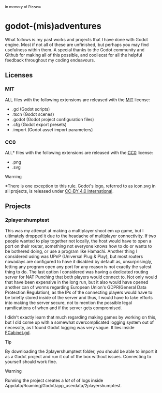 <sup>In memory of Pizzavu</sup>
# godot-(mis)adventures
What follows is my past works and projects that I have done with Godot engine. Most if not all of these are unfinished, but perhaps you may find usefulness within them. A special thanks to the Godot community and Github for making all of this possible, and cooliecat for all the helpful feedback throughout my coding endeavours.
## Licenses
### MIT
ALL files with the following extensions are released with the [MIT](https://github.com/boniondev/godot-misadventures/blob/main/LICENSE-MIT) license:
* .gd (Godot scripts)
* .tscn (Godot scenes)
* .godot (Godot project configuration files)
* .cfg (Godot export presets)
* .import (Godot asset import parameters)
### CC0
ALL* files with the following extensions are released with the [CC0](https://github.com/boniondev/godot-misadventures/blob/main/LICENSE-CC0) license:
* .png
* .svg
> [!WARNING]
> *There is one exception to this rule. Godot's logo, referred to as icon.svg in all projects, is released under [CC-BY 4.0 International](https://creativecommons.org/licenses/by/4.0/).

## Projects
### 2playershumptest
This was my attempt at making a multiplayer shoot em up game, but I ultimately dropped it due to the headache of multiplayer connectivity. If two people wanted to play together not locally, the host would have to open a port on their router, something not everyone knows how to do or wants to be bothered doing, or use a program like Hamachi. Another thing I considered using was UPnP (Universal Plug & Play), but most routers nowadays are configured to have it disabled by default as, unsurprisingly, letting any program open any port for any reason is not exactly the safest thing to do. The last option I considered was having a dedicated routing server for NAT Punching that both players would connect to. Not only would that have been expensive in the long run, but it also would have opened another can of worms regarding European Union's GDPR(General Data Protection Regulation), as the IPs of the connecting players would have to be briefly stored inside of the server and thus, I would have to take efforts into making the server secure, not to mention the possible legal ramifications of when and if the server gets compromised.

I didn't exactly learn that much regarding making games by working on this, but I did come up with a somewhat overcomplicated logging system out of necessity, as I found Godot logging was very vague. It lies inside [FCabinet.gd](https://github.com/boniondev/godot-misadventures/blob/main/2playershumptest/FCabinet.gd).

> [!TIP]
> By downloading the 2playershumptest folder, you should be able to import it as a Godot project and run it out of the box without issues. Connecting to yourself should work fine.

> [!WARNING]
> Running the project creates a *lot* of of logs inside Appdata/Roaming/Godot/app_userdata/2playershumptest.
